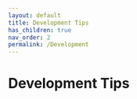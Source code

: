 ```yaml
---
layout: default
title: Development Tips
has_children: true
nav_order: 2
permalink: /Development
---
```


# Development Tips
